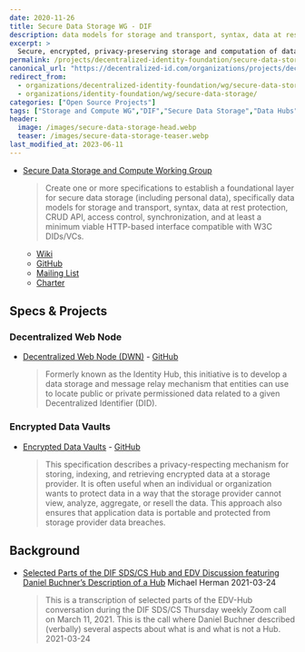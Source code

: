 ```yaml
---
date: 2020-11-26
title: Secure Data Storage WG - DIF 
description: data models for storage and transport, syntax, data at rest protection, CRUD API, access control, synchronization, and at least a minimum viable HTTP-based interface compatible with W3C DIDs/VCs.
excerpt: >
  Secure, encrypted, privacy-preserving storage and computation of data is a critical component of decentralized identity systems. As with identifiers and names must be self-sovereign to the owning entity, a user's identity data must remain private, only accessible to the entities they allow. DIF members are actively developing specs and reference implementations for provider-agnostic, run-anywhere solutions that provides these features.
permalink: /projects/decentralized-identity-foundation/secure-data-storage/
canonical_url: "https://decentralized-id.com/organizations/projects/decentralized-identity-foundation/secure-data-storage/"
redirect_from: 
  - organizations/decentralized-identity-foundation/wg/secure-data-storage/
  - organizations/identity-foundation/wg/secure-data-storage/
categories: ["Open Source Projects"]
tags: ["Storage and Compute WG","DIF","Secure Data Storage","Data Hubs","W3C","Encrypted Data Vaults"]
header:
  image: /images/secure-data-storage-head.webp
  teaser: /images/secure-data-storage-teaser.webp
last_modified_at: 2023-06-11
---
```


* [Secure Data Storage and Compute Working Group](https://identity.foundation/working-groups/secure-data-storage.html)
  > Create one or more specifications to establish a foundational layer for secure data storage (including personal data), specifically data models for storage and transport, syntax, data at rest protection, CRUD API, access control, synchronization, and at least a minimum viable HTTP-based interface compatible with W3C DIDs/VCs.
    - [Wiki](https://dif.groups.io/g/sds-wg/wiki) 
	- [GitHub](https://github.com/decentralized-identity?q=wg-sds)
    - [Mailing List](https://dif.groups.io/g/sds-wg/wiki/home)
    - [Charter](https://github.com/decentralized-identity/org/blob/master/Org%20documents/WG%20documents/DIF_SDS_WG_charter_v1.pdf)
  
## Specs & Projects
### Decentralized Web Node
* [Decentralized Web Node (DWN)](https://identity.foundation/decentralized-web-node/spec) - [GitHub](https://github.com/decentralized-identity/decentralized-web-node)
  > Formerly known as the Identity Hub, this initiative is to develop a data storage and message relay mechanism that entities can use to locate public or private permissioned data related to a given Decentralized Identifier (DID).

### Encrypted Data Vaults   
* [Encrypted Data Vaults](https://identity.foundation/edv-spec/) - [GitHub](https://github.com/decentralized-identity/edv-spec/)
  > This specification describes a privacy-respecting mechanism for storing, indexing, and retrieving encrypted data at a storage provider. It is often useful when an individual or organization wants to protect data in a way that the storage provider cannot view, analyze, aggregate, or resell the data. This approach also ensures that application data is portable and protected from storage provider data breaches.

## Background

* [Selected Parts of the DIF SDS/CS Hub and EDV Discussion featuring Daniel Buchner’s Description of a Hub](https://hyperonomy.com/2021/03/24/transcription-of-selected-parts-of-the-dif-sds-cs-march-11-2021-zoom-call-hub-and-edv-discussion-featuring-daniel-buchners-description-of-a-hub/) Michael Herman 2021-03-24
  > This is a transcription of selected parts of the EDV-Hub conversation during the DIF SDS/CS Thursday weekly Zoom call on March 11, 2021. This is the call where Daniel Buchner described (verbally) several aspects about what is and what is not a Hub. 2021-03-24
